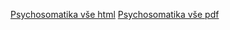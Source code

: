 ﻿<meta charset="UTF-8">

<a href="https://raw.githubusercontent.com/bedjan/psychosomatika/master/psychosomatika.html" target="_blank"> Psychosomatika vše html</a>
<a href="https://github.com/bedjan/psychosomatika/blob/master/vse.pdf" target="_blank"> Psychosomatika vše pdf</a>
